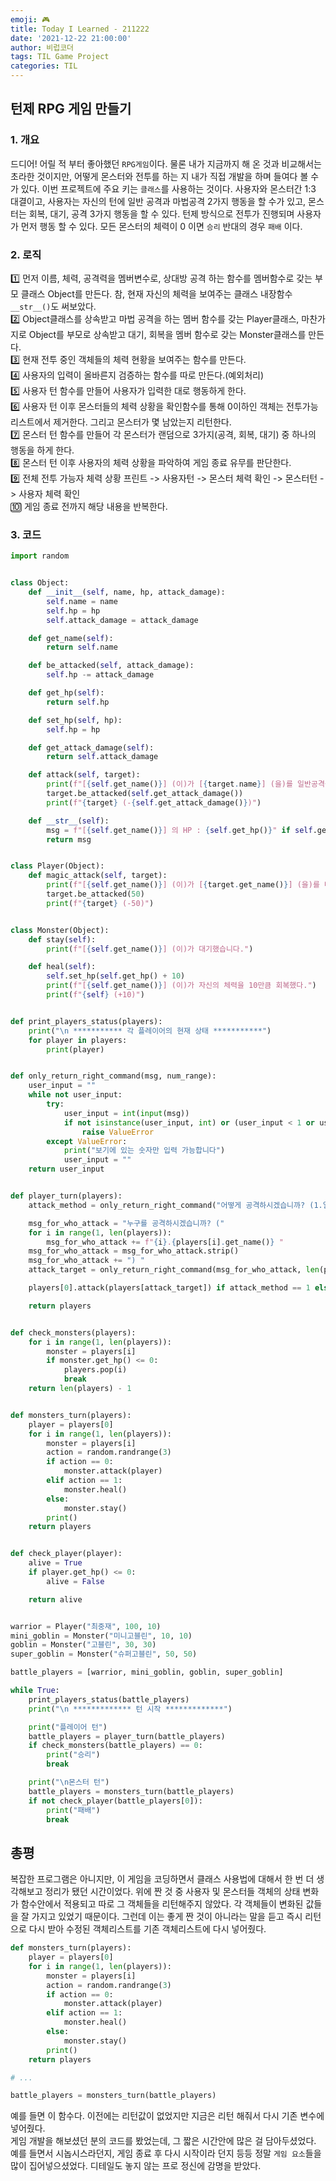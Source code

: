 ```yaml
---
emoji: 🎮
title: Today I Learned - 211222
date: '2021-12-22 21:00:00'
author: 비럽코더
tags: TIL Game Project
categories: TIL
---
```


## 턴제 RPG 게임 만들기
### 1. 개요
드디어! 어릴 적 부터 좋아했던 `RPG게임`이다. 물론 내가 지금까지 해 온 것과 비교해서는 초라한 것이지만, 어떻게 몬스터와 전투를 하는 지 내가 직접 개발을 하며 들여다 볼 수가 있다. 이번 프로젝트에 주요 키는 `클래스`를 사용하는 것이다. 사용자와 몬스터간 1:3 대결이고, 사용자는 자신의 턴에 일반 공격과 마법공격 2가지 행동을 할 수가 있고, 몬스터는 회복, 대기, 공격 3가지 행동을 할 수 있다. 턴제 방식으로 전투가 진행되며 사용자가 먼저 행동 할 수 있다. 모든 몬스터의 체력이 0 이면 `승리` 반대의 경우 `패배` 이다.

### 2. 로직
1️⃣ 먼저 이름, 체력, 공격력을 멤버변수로, 상대방 공격 하는 함수를 멤버함수로 갖는 부모 클래스 Object를 만든다. 참, 현재 자신의 체력을 보여주는 클래스 내장함수 `__str__()`도 써보았다.  
2️⃣ Object클래스를 상속받고 마법 공격을 하는 멤버 함수를 갖는 Player클래스, 마찬가지로 Object를 부모로 상속받고 대기, 회복을 멤버 함수로 갖는 Monster클래스를 만든다.   
3️⃣ 현재 전투 중인 객체들의 체력 현황을 보여주는 함수를 만든다.   
4️⃣ 사용자의 입력이 올바른지 검증하는 함수를 따로 만든다.(예외처리)   
5️⃣ 사용자 턴 함수를 만들어 사용자가 입력한 대로 행동하게 한다.   
6️⃣ 사용자 턴 이후 몬스터들의 체력 상황을 확인함수를 통해 0이하인 객체는 전투가능 리스트에서 제거한다. 그리고 몬스터가 몇 남았는지 리턴한다.   
7️⃣ 몬스터 턴 함수를 만들어 각 몬스터가 랜덤으로 3가지(공격, 회복, 대기) 중 하나의 행동을 하게 한다.   
8️⃣ 몬스터 턴 이후 사용자의 체력 상황을 파악하여 게임 종료 유무를 판단한다.   
9️⃣ 전체 전투 가능자 체력 상황 프린트 -> 사용자턴 -> 몬스터 체력 확인 -> 몬스터턴 -> 사용자 체력 확인   
🔟 게임 종료 전까지 해당 내용을 반복한다.

### 3. 코드
```python
import random


class Object:
    def __init__(self, name, hp, attack_damage):
        self.name = name
        self.hp = hp
        self.attack_damage = attack_damage

    def get_name(self):
        return self.name

    def be_attacked(self, attack_damage):
        self.hp -= attack_damage

    def get_hp(self):
        return self.hp

    def set_hp(self, hp):
        self.hp = hp

    def get_attack_damage(self):
        return self.attack_damage

    def attack(self, target):
        print(f"[{self.get_name()}] (이)가 [{target.name}] (을)를 일반공격을 했다.")
        target.be_attacked(self.get_attack_damage())
        print(f"{target} (-{self.get_attack_damage()})")

    def __str__(self):
        msg = f"[{self.get_name()}] 의 HP : {self.get_hp()}" if self.get_hp() > 0 else f"[{self.get_name()}] (은)는 죽었습니다."
        return msg


class Player(Object):
    def magic_attack(self, target):
        print(f"[{self.get_name()}] (이)가 [{target.get_name()}] (을)를 마법공격을 했다.")
        target.be_attacked(50)
        print(f"{target} (-50)")


class Monster(Object):
    def stay(self):
        print(f"[{self.get_name()}] (이)가 대기했습니다.")

    def heal(self):
        self.set_hp(self.get_hp() + 10)
        print(f"[{self.get_name()}] (이)가 자신의 체력을 10만큼 회복했다.")
        print(f"{self} (+10)")


def print_players_status(players):
    print("\n *********** 각 플레이어의 현재 상태 ***********")
    for player in players:
        print(player)


def only_return_right_command(msg, num_range):
    user_input = ""
    while not user_input:
        try:
            user_input = int(input(msg))
            if not isinstance(user_input, int) or (user_input < 1 or user_input > num_range):
                raise ValueError
        except ValueError:
            print("보기에 있는 숫자만 입력 가능합니다")
            user_input = ""
    return user_input


def player_turn(players):
    attack_method = only_return_right_command("어떻게 공격하시겠습니까? (1.일반 2.마법) ", 2)

    msg_for_who_attack = "누구를 공격하시겠습니까? ("
    for i in range(1, len(players)):
        msg_for_who_attack += f"{i}.{players[i].get_name()} "
    msg_for_who_attack = msg_for_who_attack.strip()
    msg_for_who_attack += ") "
    attack_target = only_return_right_command(msg_for_who_attack, len(players)-1)

    players[0].attack(players[attack_target]) if attack_method == 1 else players[0].magic_attack(players[attack_target])

    return players


def check_monsters(players):
    for i in range(1, len(players)):
        monster = players[i]
        if monster.get_hp() <= 0:
            players.pop(i)
            break
    return len(players) - 1


def monsters_turn(players):
    player = players[0]
    for i in range(1, len(players)):
        monster = players[i]
        action = random.randrange(3)
        if action == 0:
            monster.attack(player)
        elif action == 1:
            monster.heal()
        else:
            monster.stay()
        print()
    return players


def check_player(player):
    alive = True
    if player.get_hp() <= 0:
        alive = False

    return alive


warrior = Player("최중재", 100, 10)
mini_goblin = Monster("미니고블린", 10, 10)
goblin = Monster("고블린", 30, 30)
super_goblin = Monster("슈퍼고블린", 50, 50)

battle_players = [warrior, mini_goblin, goblin, super_goblin]

while True:
    print_players_status(battle_players)
    print("\n ************* 턴 시작 *************")

    print("플레이어 턴")
    battle_players = player_turn(battle_players)
    if check_monsters(battle_players) == 0:
        print("승리")
        break

    print("\n몬스터 턴")
    battle_players = monsters_turn(battle_players)
    if not check_player(battle_players[0]):
        print("패배")
        break
```

## 총평
복잡한 프로그램은 아니지만, 이 게임을 코딩하면서 클래스 사용법에 대해서 한 번 더 생각해보고 정리가 됐던 시간이었다. 위에 짠 것 중 사용자 및 몬스터들 객체의 상태 변화가 함수안에서 적용되고 따로 그 객체들을 리턴해주지 않았다. 각 객체들이 변화된 값들을 잘 가지고 있었기 때문이다. 그런데 이는 좋게 짠 것이 아니라는 말을 듣고 즉시 리턴으로 다시 받아 수정된 객체리스트를 기존 객체리스트에 다시 넣어줬다.
```python
def monsters_turn(players):
    player = players[0]
    for i in range(1, len(players)):
        monster = players[i]
        action = random.randrange(3)
        if action == 0:
            monster.attack(player)
        elif action == 1:
            monster.heal()
        else:
            monster.stay()
        print()
    return players

# ...

battle_players = monsters_turn(battle_players)
```
예를 들면 이 함수다. 이전에는 리턴값이 없었지만 지금은 리턴 해줘서 다시 기존 변수에 넣어줬다.   
게임 개발을 해보셨던 분의 코드를 봤었는데, 그 짧은 시간안에 많은 걸 담아두셨었다. 예를 들면서 시놉시스라던지, 게임 종료 후 다시 시작이라 던지 등등 정말 `게임 요소`들을 많이 집어넣으셨었다. 디테일도 놓지 않는 프로 정신에 감명을 받았다.
```toc
```
